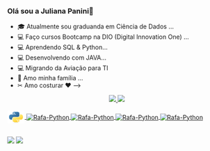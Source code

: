 ### Olá sou a Juliana Panini👋



- 🎓 Atualmente sou graduanda em Ciência de Dados ...
- 💻 Faço cursos Bootcamp na DIO (Digital Innovation One) ...
- 💻 Aprendendo SQL & Python...
- 💻 Desenvolvendo com JAVA...
- 💻 Migrando da Aviação para TI
- 👯 Amo minha família ...
- ✂ Amo costurar ❤
-->
<div align="center">
  <a href="https://github.com/juhlianna">
  <img height="150em" src="https://github-readme-stats.vercel.app/api?username=juhlianna&show_icons=true&theme=dracula&include_all_commits=true&count_private=true"/>
  <img height="150em" src="https://github-readme-stats.vercel.app/api/top-langs/?username=juhlianna&layout=compact&langs_count=7&theme=dracula"/>
 </div>
<div style="display: inline_block"><br>
 <img align="center" alt="Rafa-Python" height="30" width="40" src="https://raw.githubusercontent.com/devicons/devicon/master/icons/python/python-original.svg">
 <img align="center" alt="Rafa-Python" height="30" width="40" src="https://cdn.jsdelivr.net/gh/devicons/devicon/icons/postgresql/postgresql-original.svg" />
 <img align="center" alt="Rafa-Python" height="30" width="40" src="https://cdn.jsdelivr.net/gh/devicons/devicon/icons/pandas/pandas-original-wordmark.svg" />
 <img align="center" alt="Rafa-Python" height="30" width="40" src="https://cdn.jsdelivr.net/gh/devicons/devicon/icons/mongodb/mongodb-original-wordmark.svg" />
 <img align="center" alt="Rafa-Python" height="30" width="40" src="https://cdn.jsdelivr.net/gh/devicons/devicon/icons/mysql/mysql-plain-wordmark.svg" />
 
 </div>
  
  ##
 
<div> 
  
 <a href="https://www.linkedin.com/in/julianapessoapanini/" target="_blank"><img src="https://img.shields.io/badge/-LinkedIn-%230077B5?style=for-the-badge&logo=linkedin&logoColor=white" target="_blank"></a> 
 <a href = "mailto:jupanini31@gmail.com"><img src="https://img.shields.io/badge/-Gmail-%23333?style=for-the-badge&logo=gmail&logoColor=white" target="_blank"></a>
 
  
  
  

